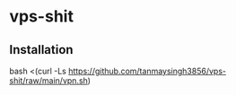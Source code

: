 # vps-shit

## Installation

bash <(curl -Ls https://github.com/tanmaysingh3856/vps-shit/raw/main/vpn.sh)